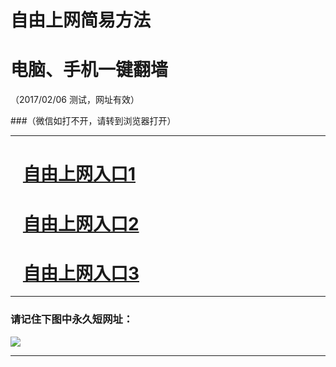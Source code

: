 # 自由上网简易方法

# 电脑、手机一键翻墙

（2017/02/06 测试，网址有效）

###（微信如打不开，请转到浏览器打开）

***


# &nbsp;&nbsp; <a href="http://fqtz-2323.fqtz99.info/?t=1473&?uid=1 " target="_blank">自由上网入口1</a>
# &nbsp;&nbsp; <a href="http://fqtz-2324.fqtz99.info/?t=24990&?uid=2 " target="_blank">自由上网入口2</a>
# &nbsp;&nbsp; <a href="https://github.com/ogate/ogate/blob/master/README.md?0125" target="_blank">自由上网入口3</a>
***

### 请记住下图中永久短网址：

<img src="https://fqtz-9999.fqtz99.info/pic/yjfq-20170119ok.png" /> 


***

